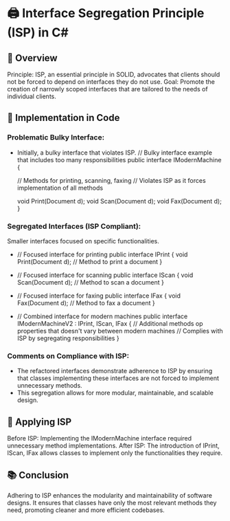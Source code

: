 # 🖨️ Interface Segregation Principle (ISP) in C#

## 📖 Overview

Principle: ISP, an essential principle in SOLID, advocates that clients should not be forced to depend on interfaces they do not use.
Goal: Promote the creation of narrowly scoped interfaces that are tailored to the needs of individual clients.

## 🧩 Implementation in Code

### Problematic Bulky Interface:

- Initially, a bulky interface that violates ISP.
  // Bulky interface example that includes too many responsibilities
  public interface IModernMachine {

  // Methods for printing, scanning, faxing
  // Violates ISP as it forces implementation of all methods

  void Print(Document d);
  void Scan(Document d);
  void Fax(Document d);
  }

### Segregated Interfaces (ISP Compliant):

Smaller interfaces focused on specific functionalities.

- // Focused interface for printing
  public interface IPrint {
  void Print(Document d); // Method to print a document
  }

- // Focused interface for scanning
  public interface IScan {
  void Scan(Document d); // Method to scan a document
  }

- // Focused interface for faxing
  public interface IFax {
  void Fax(Document d); // Method to fax a document
  }

- // Combined interface for modern machines
  public interface IModernMachineV2 : IPrint, IScan, IFax {
  // Additional methods op properties that doesn't vary between modern machines
  // Complies with ISP by segregating responsibilities
  }

### Comments on Compliance with ISP:

- The refactored interfaces demonstrate adherence to ISP by ensuring that classes implementing these interfaces are not forced to implement unnecessary methods.
- This segregation allows for more modular, maintainable, and scalable design.

## 🚀 Applying ISP

Before ISP: Implementing the IModernMachine interface required unnecessary method implementations.
After ISP: The introduction of IPrint, IScan, IFax allows classes to implement only the functionalities they require.

## 📚 Conclusion

Adhering to ISP enhances the modularity and maintainability of software designs. It ensures that classes have only the most relevant methods they need, promoting cleaner and more efficient codebases.
